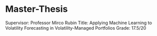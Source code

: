 # Master-Thesis
Supervisor: Professor Mirco Rubin
Title: Applying Machine Learning to Volatility Forecasting in Volatility-Managed Portfolios
Grade: 17.5/20
